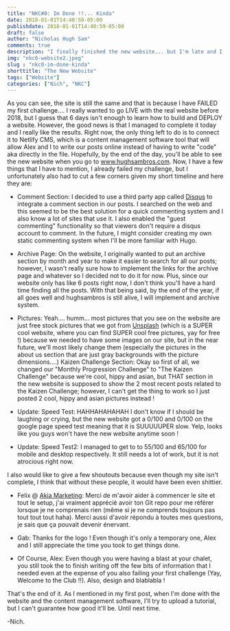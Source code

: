 ```yaml
---
title: "NKC#0: Im Done !!... Kinda"
date: 2018-01-01T14:40:59-05:00
publishdate: 2018-01-01T14:40:59-05:00
draft: false
author: "Nicholas Hugh Sam"
comments: true
description: "I finally finished the new website... but I'm late and I cheated a bit"
img: "nkc0-website2.jpeg"
slug : "nkc0-im-done-kinda"
shorttitle: "The New Website"
tags: ["Website"]
categories: ["Nich", "NKC"]
---
```

As you can see, the site is still the same and that is because I have FAILED my first challenge.... I really wanted to go LIVE with the real website before 2018, but I guess that 6 days isn't enough to learn how to build and DEPLOY a website. However, the good news is that I managed to complete it today and I really like the results. Right now, the only thing left to do is to connect it to Netlify CMS, which is a content management software tool that will allow Alex and I to write our posts online instead of having to write "code" aka directly in the file. Hopefully, by the end of the day, you'll be able to see the new website when you go to www.hughsambros.com. Now, I have a few things that I have to mention, I already failed my challenge, but I unfortunately also had to cut a few corners given my short timeline and here they are:


* Comment Section:
    I decided to use a third party app called [Disqus](https://disqus.com/) to integrate a comment section in our posts. I searched on the web and this seemed to be the best solution for a quick commenting system and I also know a lot of sites that use it. I also enabled the "guest commenting" functionality so that viewers don't require a disqus account to comment. In the future, I might consider creating my own static commenting system when I'll be more familiar with Hugo.

* Archive Page:
    On the website, I originally wanted to put an archive section by month and year to make it easier to search for all our posts; however, I wasn't really sure how to implement the links for the archive page and whatever so I decided not to do it for now. Plus, since our website only has like 6 posts right now, I don't think you'll have a hard time finding all the posts. With that being said, by the end of the year, if all goes well and hughsambros is still alive, I will implement and archive system.

* Pictures:
    Yeah.... humm... most pictures that you see on the website are just free stock pictures that we got from [Unsplash](https://unsplash.com/) (which is a SUPER cool website, where you can find SUPER cool free pictures, yay for free !) because we needed to have some images on our site, but in the near future, we'll most likely change them (especially the pictures in the about us section that are just gray backgrounds with the picture dimensions....)
    Kaizen Challenge Section:
    Okay so first of all, we changed our "Monthly Progression Challenge" to "The Kaizen Challenge" because we're cool, hippy and asian, but THAT section in the new website is supposed to show the 2 most recent posts related to the Kaizen Challenge; however, I can't get the thing to work so I just posted 2 cool, hippy and asian pictures instead !

* Update: Speed Test:
    HAHHAHAHAHAH I don't know if I should be laughing or crying, but the new website got a 0/100 and 0/100 on the google page speed test meaning that it is SUUUUUPER slow. Yelp, looks like you guys won't have the new website anytime soon !

* Update: Speed Test2:
    I managed to get to to 55/100 and 65/100 for mobile and desktop respectively. It still needs a lot of work, but it is not atrocious right now.

I also would like to give a few shoutouts because even though my site isn't complete, I think that without these people, it would have been even shittier.

* Felix @ [Akia Marketing](akiamarketing.ca): Merci de m'avoir aider à commencer le site et tout le setup, j'ai vraiment apprécié avoir ton Git repo pour me référer lorsque je ne comprenais rien (même si je ne comprends toujours pas tout tout tout haha). Merci aussi d'avoir répondu à toutes mes questions, je sais que ça pouvait devenir énervant.

* Gab: Thanks for the logo ! Even though it's only a temporary one, Alex and I still appreciate the time you took to get things done.

* Of Course, Alex: Even though you were having a blast at your chalet, you still took the to finish writing off the few bits of information that I needed even at the expense of you also failing your first challenge (Yay, Welcome to the Club !!). Also, design and blablabla !


That's the end of it. As I mentioned in my first post, when I'm done with the website and the content management software, I'll try to upload a tutorial, but I can't guarantee how good it'll be. Until next time.

-Nich.
